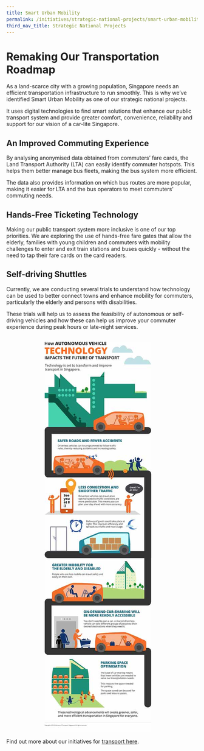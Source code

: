 ```yaml
---
title: Smart Urban Mobility
permalink: /initiatives/strategic-national-projects/smart-urban-mobility
third_nav_title: Strategic National Projects
---
```

# Remaking Our Transportation Roadmap 
 
As a land-scarce city with a growing population, Singapore needs an efficient transportation infrastructure to run smoothly. This is why we’ve identified Smart Urban Mobility as one of our strategic national projects.

It uses digital technologies to find smart solutions that enhance our public transport system and provide greater comfort, convenience, reliability and support for our vision of a car-lite Singapore.

## An Improved Commuting Experience

By analysing anonymised data obtained from commuters’ fare cards, the Land Transport Authority (LTA) can easily identify commuter hotspots. This helps them better manage bus fleets, making the bus system more efficient.

The data also provides information on which bus routes are more popular, making it easier for LTA and the bus operators to meet commuters' commuting needs.

## Hands-Free Ticketing Technology

Making our public transport system more inclusive is one of our top priorities. We are exploring the use of hands-free fare gates that allow the elderly, families with young children and commuters with mobility challenges to enter and exit train stations and buses quickly - without the need to tap their fare cards on the card readers.

## Self-driving Shuttles

Currently, we are conducting several trials to understand how technology can be used to better connect towns and enhance mobility for commuters, particularly the elderly and persons with disabilities.

These trials will help us to assess the feasibility of autonomous or self-driving vehicles and how these can help us improve your commuter experience during peak hours or late-night services.

<br>

<div style="width:100%;display:flex;justify-content:center;"><div style="width:60%;height:60%;"><img src="/images/initiatives/smart-urban-mobility.jpeg" alt="smart urban mobility infographics" class="center"></div></div>

Find out more about our initiatives for [transport here](/initiatives/transport).